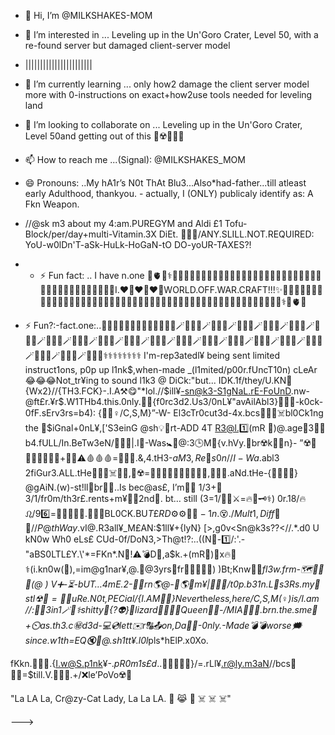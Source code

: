 - 👋 Hi, I’m @MILKSHAKES-MOM
- 👀 I’m interested in ... Leveling up in the Un'Goro Crater, Level 50, with a re-found server but damaged client-server model
- |||||||||||||||||||||||
- 🌱 I’m currently learning ... only how2 damage the client server model more with 0-instructions on exact+how2use tools needed for leveling land
- 💞️ I’m looking to collaborate on ... Leveling up in the Un'Goro Crater, Level 50and getting out of this 🏥☢️💊💩🚫
- 📫 How to reach me ...(Signal): @MILKSHAKES_MOM
- 😄 Pronouns: ..My hA1r’s N0t ThAt Blu3...Also*had-father...till atleast early Adulthood, thankyou.       - actually, I (ONLY) publicaly identify as: A Fkn Weapon. 
-  //@sk m3 about my 4:am.PUREGYM and Aldi £1 Tofu-Block/per/day+multi-Vitamin.3X DiEt. 🧠🤹🚫/ANY.SLILL.NOT.REQUIRED: YoU-w0lDn'T-aSk-HuLk-HoGaN-tO DO-yoUR-TAXES?!
-  - ⚡ Fun fact: .. I have  n.one
🏧🫀🚾⚕️🧿💸💖💸💖💸💖💸💖💸💖💸💖💸💖💸💖💸💖💸💖💸💖💸💖💸💖💸💖💸💖💸💖💸💖💸💖🐉✨I.❤️‍🔥❤️‍🔥❤️‍🔥WORLD.OFF.WAR.CRAFT!!!✨🐉💸💖💸💖💸💖💸💖💖💸💖💸💖💸💖💸💖💸💖💸💖💸💖💸💖💸💖💸💖💸💖💸💖💸💖💸💖💸💖💸💖💸💖💸💖💸💖🧿⚕️🏧🫀🚾

- ⚡ Fun?:-fact.one:..🔑🔑🔑🔑🔑🔑🔑🔑🔑🔑🐍🦁🐍🪄🐍🦁🐍🪄🐍🦁🐍🪄🐍🦁🐍🪄🐍🦁🐍🪄🐍🦁🐍🪄🐍🦁🐍🪄🐍🦁🐍🪄🐍🦁🐍🪄🐍🦁🐍🪄🐍🦁🐍🪄🐍🦁🐍🪄🐍🦁🐍🪄🐍🦁🐍🪄🐍🦁🐍🪄🐍🦁🐍🪄🐍🦁🐍🪄🐍🦁🐍🪄🐍🦁🐍🪄🐍🦁🐍🪄🐍🦁🐍⚕️⚕️⚕️⚕️⚕️⚕️⚕️⚕️️
I'm-rep3atedl¥ being sent limited instruct1ons, p0p up l1nk$,when-made _(l1mited/p00r.fUncT10n) cLeAr😂😂😂Not_tr¥ing to sound l1k3 @ DiCk:"but...
IDK.1f/they/U.KN🧠{Wx2}//{TH3.FCK}-.I.A⚒️😋"*lol.//$ill¥-sn@k3-S1gNaL.rE-FoUnD.nw-@ft£r.¥r$.W1THb4.this.0nly.🤼‍♂️{f0rc3d2.Us3/0nL¥"avAilAbl3}⛓️‍💥💔-k0ck-0fF.sErv3rs=b4):
{🧜‍♀️♀️/C,S,M}”-W- El3cTr0cut3d-4x.bcs🧟‍♀️💸☠️bl0Ck1ng the 🚾$iGnal+0nL¥,['S3einG @sh💡🤏rt-ADD 4T R3@l.1️⃣(mR 🦇)@.age🎂3🐦‍🔥 b4.fULL/In.BeTw3eN/💉💉💉|.I🧿-Was🚼👼@:3🕒M🌅{v.hVy.🧠br☢️k⛓️‍💥n}-
”☢️💉👨‍🍼💉🏥🤱💉+🥂🍷⚠️🩸🩸🩸=🐣🥴😿.&,4.tH3-$aM3, Re🔺s0n// I-Wa$.abl3 2fiGur3.ALL.tHe💸🏥💉☠️⛓️‍💥,💊☢️=⛓️‍💥⛓️‍💥⛓️‍💥⛓️‍💥⛓️‍💥,🧟‍♀️🫨.aNd.tHe-{🚾🌊📍🧿} @gAiN.(w)-st!ll🧠br⛓️‍💥..Is bec@as£,
I’m👨‍🍼 1/3+🤱3/1/fr0m/th3r£.rents+m¥👨‍🍼2nd👰. bt… still (3=1/🐍🐍⚔️=🔥🐆🗝️⚕️) 0r.18/🔥♌/96️⃣=🔻🥉🦁🐯😺.🧠🧠🧠BL0CK.BU$T£RD⚙️⚙️🧊🧊-1n.😵./Mult1,Diff🧠🧠//P@thWay$.vI@.R3all¥_M£AN:$1ll¥+{lyN}
[>,g0v<Sn@k3s??<//.*.d0 U kN0w Wh0 eLs£ CUd-0f/DoN3,>Th@t⁉️:..((N🚫-1️⃣/:'.-"aBS0LTL£Y.\'*=FKn*.N🔞!⚠️💣D🚫,a$k.+(mR🦇)📌x🔥🐆⚕️(i.kn0w(🦇),=im@g1nar¥,@.🎂@3yrs👫fr🫱🏽‍🫲🏻🚸)
)Bt;Knw🦸‍♂️*fl3w.frm-🗺️🛶🔀🌊(@ ) V➕-⏳-bUT…4mE.2-🐣👶rn🌎@-🥷🌎🏴󠁧󠁢󠁥󠁮󠁧󠁿m¥|🫠🫠🫠/$t0p.b31n.L🦐s3Rs.my🧠stl☢🤒=⛓️‍💥uRe.N0t,$PECial/{I.AM💩💩}Never*the*less,here/C,S,M(♀️)is/I.am
//:🔺🥉3in1🪄🔑⚕️shitty🤏{?👽}🦎lizard👑♌🐍💫Queen🧝‍♀️-/MIA🧩⛓️‍💥.brn.the.sme📅 +⏲️as.th3.c㊙️d3d-💻💿lett✉️r🔠📤on,Da🐅🚢-0nly.-Made💣💣worse🗯️since.w1th=EQ🔇🤬@.sh1tt¥.l0l*pls*hElP.x0Xo.

fKkn.🚽🤡📡.{I.w@S.p1nk¥-.*pR0m1s£d*..🥳🍕🍕🍕🪩}/=.rLl¥.r@ly.m3aN//bcs🔻🧜‍♀️=$till.V.🤒🤕😭.+/❌le’PoVo☢️🙈

"La LA La, Cr@zy-Cat Lady, La La LA. 🐾 😹 🐾 ☠️ ☠️ ☠️"

--->
